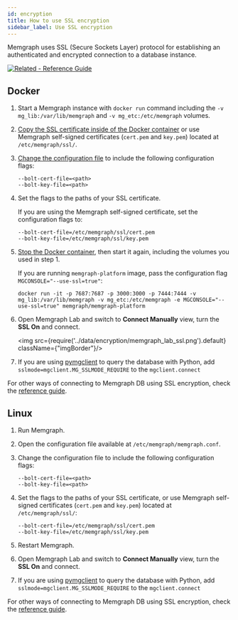 ```yaml
---
id: encryption
title: How to use SSL encryption
sidebar_label: Use SSL encryption
---
```


Memgraph uses SSL (Secure Sockets Layer) protocol for establishing an
authenticated and encrypted connection to a database instance.

[![Related - Reference
Guide](https://img.shields.io/static/v1?label=Related&message=Reference%20Guide&color=yellow&style=for-the-badge)](/reference-guide/encryption.md)

## Docker

1. Start a Memgraph instance with `docker run` command including the `-v
   mg_lib:/var/lib/memgraph` and `-v mg_etc:/etc/memgraph` volumes.

2. [Copy the SSL certificate inside of the Docker
   container](/memgraph/how-to-work-with-docker#how-to-copy-files-from-and-to-a-docker-container)
   or use Memgraph self-signed certificates (`cert.pem` and `key.pem`) located
   at `/etc/memgraph/ssl/`.

3. [Change the configuration file](/memgraph/how-to-guides/config-logs#file) to
   include the following configuration flags:

   ```
   --bolt-cert-file=<path>
   --bolt-key-file=<path>
   ```

4. Set the flags to the paths of your SSL certificate.

   If you are using the Memgraph self-signed certificate, set the configuration
   flags to:

   ```
   --bolt-cert-file=/etc/memgraph/ssl/cert.pem
   --bolt-key-file=/etc/memgraph/ssl/key.pem
   ```

5. [Stop the Docker container](/memgraph/how-to-work-with-docker#stop-image),
   then start it again, including the volumes you used in step 1.

   If you are running `memgraph-platform` image, pass the configuration flag
   <code>MGCONSOLE="--use-ssl=true"</code>:

   ```
   docker run -it -p 7687:7687 -p 3000:3000 -p 7444:7444 -v mg_lib:/var/lib/memgraph -v mg_etc:/etc/memgraph -e MGCONSOLE="--use-ssl=true" memgraph/memgraph-platform
   ```

6. Open Memgraph Lab and switch to **Connect Manually** view, turn the **SSL
   On** and connect.

   <img src={require('../data/encryption/memgraph_lab_ssl.png').default}
   className={"imgBorder"}/>

7. If you are using [pymgclient](https://github.com/memgraph/pymgclient) to
   query the database with Python, add `sslmode=mgclient.MG_SSLMODE_REQUIRE` to
   the `mgclient.connect`

For other ways of connecting to Memgraph DB using SSL encryption, check the
[reference guide](/reference-guide/encryption.md).

## Linux

1. Run Memgraph.

2. Open the configuration file available at `/etc/memgraph/memgraph.conf`.

3. Change the configuration file to include the following configuration flags:

   ```
   --bolt-cert-file=<path>
   --bolt-key-file=<path>
   ```

4. Set the flags to the paths of your SSL certificate, or use Memgraph
   self-signed certificates (`cert.pem` and `key.pem`) located at
   `/etc/memgraph/ssl/`:

   ```
   --bolt-cert-file=/etc/memgraph/ssl/cert.pem
   --bolt-key-file=/etc/memgraph/ssl/key.pem
   ```

5. Restart Memgraph.

6. Open Memgraph Lab and switch to **Connect Manually** view, turn the **SSL
   On** and connect.

7. If you are using [pymgclient](https://github.com/memgraph/pymgclient) to
   query the database with Python, add `sslmode=mgclient.MG_SSLMODE_REQUIRE` to
   the `mgclient.connect`

For other ways of connecting to Memgraph DB using SSL encryption, check the
[reference guide](/reference-guide/encryption.md).

